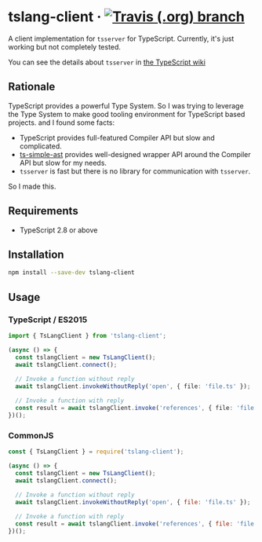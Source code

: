 # tslang-client &middot; [![Travis (.org) branch](https://img.shields.io/travis/appetizermonster/tslang-client/master.svg?style=flat-square)](https://travis-ci.org/appetizermonster/tslang-client)

A client implementation for `tsserver` for TypeScript.
Currently, it's just working but not completely tested.

You can see the details about `tsserver` in [the TypeScript wiki](https://github.com/Microsoft/TypeScript/wiki/Standalone-Server-%28tsserver%29)

## Rationale
TypeScript provides a powerful Type System. So I was trying to leverage the Type System to make good tooling environment for TypeScript based projects.
and I found some facts: 
- TypeScript provides full-featured Compiler API but slow and complicated.
- [ts-simple-ast](https://github.com/dsherret/ts-simple-ast) provides well-designed wrapper API around the Compiler API but slow for my needs.
- `tsserver` is fast but there is no library for communication with `tsserver`.

So I made this.

## Requirements
- TypeScript 2.8 or above

## Installation
```bash
npm install --save-dev tslang-client
```

## Usage
### TypeScript / ES2015
```typescript
import { TsLangClient } from 'tslang-client';

(async () => {
  const tslangClient = new TsLangClient();
  await tslangClient.connect();
  
  // Invoke a function without reply
  await tslangClient.invokeWithoutReply('open', { file: 'file.ts' });

  // Invoke a function with reply
  const result = await tslangClient.invoke('references', { file: 'file.ts', line: 1, offset: 15 });
})();
```

### CommonJS
```javascript
const { TsLangClient } = require('tslang-client');

(async () => {
  const tslangClient = new TsLangClient();
  await tslangClient.connect();
  
  // Invoke a function without reply
  await tslangClient.invokeWithoutReply('open', { file: 'file.ts' });

  // Invoke a function with reply
  const result = await tslangClient.invoke('references', { file: 'file.ts', line: 1, offset: 15 });
})();
```
